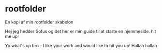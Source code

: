 # rootfolder
En kopi af min rootfolder skabelon

Hej jeg hedder Sofus og det her er min guide til at starte en hjemmeside. hit me up! 

Yo what's up bro - I like your work and would like to hit you up! Hallah hallah
